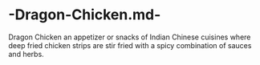 # -Dragon-Chicken.md-
Dragon Chicken an appetizer or snacks of Indian Chinese cuisines where deep fried chicken strips are stir fried with a spicy combination of sauces and herbs.
